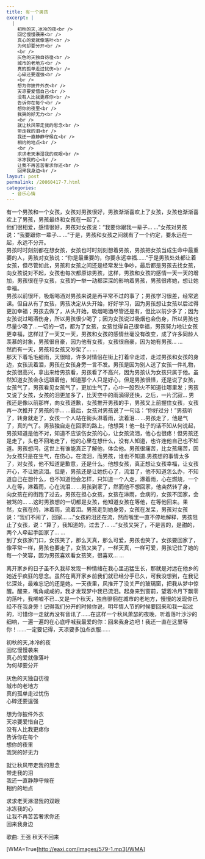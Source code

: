 ```yaml
---
title: 有一个男孩
excerpt: |
  |
    初秋的天,冰冷的夜<br />
    回忆慢慢袭来<br />
    真心的爱就像落叶<br />
    为何却要分开<br />
    <br />
    灰色的天独自彷徨<br />
    城市的老地方<br />
    真的孤单走过忧伤<br />
    心碎还要逞强<br />
    <br />
    想为你披件外衣<br />
    天凉要爱惜自己<br />
    没有人比我更疼你<br />
    告诉你在每个<br />
    想你的夜里<br />
    我哭的好无力<br />
    <br />
    就让秋风带走我的思念<br />
    带走我的泪<br />
    我还一直静静守候在<br />
    相约的地点<br />
    <br />
    求求老天淋湿我的双眼<br />
    冰冻我的心<br />
    让我不再苦苦奢求你还<br />
    回来我身边<br />
layout: post
permalink: /20060417-7.html
categories:
  - 音乐心情
---
```

有一个男孩和一个女孩，女孩对男孩很好，男孩渐渐喜欢上了女孩，女孩也渐渐喜欢上了男孩，男孩最终和女孩在一起了。  
他们很相爱，感情很好，男孩对女孩说：“我要你跟我一辈子&#8230; &#8230;”女孩对男孩说：“我要跟你一辈子&#8230; &#8230;”于是，男孩和女孩之间就有了一个约定，要永远在一起，永远不分开。  
男孩时时刻刻都在想女孩，女孩也时时刻刻想着男孩，男孩把女孩当成生命中最重要的人，男孩对女孩说：“你是最重要的，你要永远幸福&#8230;&#8230;”于是男孩处处都让着女孩，但尽管如此，男孩和女孩之间还是经常发生争吵，最后都是男孩去找女孩，向女孩说对不起，女孩也每次都原谅男孩，这样，男孩和女孩的感情一天一天的增加，男孩很在乎女孩，女孩的一举一动都深深的影响着男孩，男孩很疼她，想让她幸福。  
男孩以前很坏，吸烟喝酒对男孩来说是再平常不过的事了；男孩学习很差，经常逃课。但自从有了女孩，男孩决定从头开始，好好学习，因为男孩想让女孩以后过得更加幸福；男孩去做了，从头开始，吸烟喝酒尽管还是有，但比以前少多了；因为女孩说过喝酒伤身，所以男孩很少喝了；因为女孩说过吸烟也会伤身，所以男孩也尽量少吸了&#8230;一切的一切，都为了女孩，女孩觉得自己很幸福，男孩努力地让女孩更幸福，这样过了一天又一天，男孩和女孩的感情丝毫没有改变，成了许多同龄人羡慕的对象，男孩很自豪，因为他有女孩，女孩很自豪，因为她有男孩&#8230; &#8230;   
然而有一天，男孩和女孩又吵架了&#8230; &#8230;  
那天下着毛毛细雨，天很暗，许多对情侣在街上打着伞走过，走过男孩和女孩的身边，女孩流着泪，男孩在女孩身旁一言不发。男孩是因为别人送了女孩一件礼物，女孩很高兴，拿出来给男孩看，男孩看了不高兴，因为男孩认为女孩只属于他。虽然知道女孩会永远跟着他，知道那个人只是好心，但是男孩很怪，还是说了女孩，女孩气了，男孩看见女孩气了，更加生气了，心中一股烈火不知道往哪里发；男孩又说了女孩，女孩的泪更加多了，比天空中的雨滴得还快，之后，一片沉寂&#8230; 男孩还是像以前那样，向女孩道歉，女孩推开男孩的手，男孩又上前握住女孩，女孩再一次推开了男孩的手&#8230; &#8230;最后，女孩对男孩说了一句话：“你好过分！”男孩听了，转身就走了，女孩一个人站在街头淋着雨，流着泪&#8230; &#8230;男孩走了，他是气了，真的气了。男孩独自走在回家的路上，他想哭！他一肚子的话不知从何说起，男孩知道是他不对，知道不应该伤女孩的心，让女孩流泪，他心也很疼！但男孩还是走了，头也不回地走了，他的心里在想什么，没有人知道，也许连他自己也不知道。男孩想问，这世上有谁能真正了解他，体会他。男孩很痛苦，比女孩痛苦，因为女孩只是在生气，在伤心，在流泪，而男孩，谁也不知道.男孩想的事情太多了，对女孩，他不知道是歉意，还是什么。他想女孩，真正想让女孩幸福，让女孩开心，不让她流泪。但是，男孩还是让她伤心了，流泪了，他不知道怎么办，不知道自己在想什么，也不知道他会怎样，只知道一个人走，淋着雨，心在燃烧，一个人在等，淋着雨，心在流泪&#8230; &#8230;男孩到家了，然而他不想回家，他突然转了身，向女孩在的街跑了过去，男孩在担心女孩，女孩在淋雨，会病的，女孩不回家，会被骂的&#8230; &#8230;这时男孩想的一切都是女孩，他知道女孩在等他，在等他回来。果然，女孩在的，淋着雨，流着泪。男孩走到她身旁，女孩在发呆，男孩对女孩说：“我们不闹了，回家&#8230; &#8230;”女孩的泪还在流，然而嘴里一直不停地解释，男孩阻止了女孩，说：“算了，我知道的，过去了&#8230; &#8230;”女孩又哭了，不是苦的，是甜的，两个人牵起手回家了&#8230; &#8230;   
到了女孩家门口，女孩笑了，那么天真，那么可爱，男孩也笑了。女孩要回家了，像平常一样，男孩也要走了，女孩又笑了，一样天真，一样可爱，男孩记住了她的每一个笑容，因为男孩喜欢看女孩笑，很喜欢&#8230; &#8230;

离开家乡的日子虽不久我却发现一种情绪在我心里迅猛生长，那就是对远在他乡的她近乎疯狂的思念。虽然在离开家乡前我们就已经分手已久，可我没想到，在我记忆深处，最难忘记的还是她。一天夜里，风推开了没关严的玻璃窗，把我从梦中惊醒。醒来，嘴角咸咸的，我才发现梦中我已流泪。起身来到窗前，望着冷月下飘零的落叶，我唏嘘不已&#8230;又是一个秋天，独自徘徊在城市的老地方，慢慢的发现你已经不在我身旁！记得我们分开的时候你说，明年情人节的时候要回来和我一起过的，可惜你一走就再没有音讯了……在这样一个秋风萧瑟的夜晚，听着落叶沙沙的细响，一遍一遍的在心底呼喊我最爱的你：回来我身边吧！我还一直在这里等你！……一定要记得，天凉要多加点衣服……

初秋的天,冰冷的夜  
回忆慢慢袭来  
真心的爱就像落叶  
为何却要分开

灰色的天独自彷徨  
城市的老地方  
真的孤单走过忧伤  
心碎还要逞强

想为你披件外衣  
天凉要爱惜自己  
没有人比我更疼你  
告诉你在每个  
想你的夜里  
我哭的好无力

就让秋风带走我的思念  
带走我的泪  
我还一直静静守候在  
相约的地点

求求老天淋湿我的双眼  
冰冻我的心  
让我不再苦苦奢求你还  
回来我身边

歌曲: 王强 秋天不回来

[WMA=True]http://eaxi.com/images/579-1.mp3[/WMA]